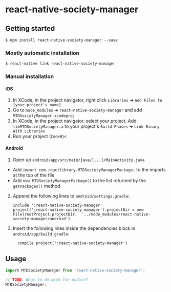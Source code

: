 
# react-native-society-manager

## Getting started

`$ npm install react-native-society-manager --save`

### Mostly automatic installation

`$ react-native link react-native-society-manager`

### Manual installation


#### iOS

1. In XCode, in the project navigator, right click `Libraries` ➜ `Add Files to [your project's name]`
2. Go to `node_modules` ➜ `react-native-society-manager` and add `MTDSocietyManager.xcodeproj`
3. In XCode, in the project navigator, select your project. Add `libMTDSocietyManager.a` to your project's `Build Phases` ➜ `Link Binary With Libraries`
4. Run your project (`Cmd+R`)<

#### Android

1. Open up `android/app/src/main/java/[...]/MainActivity.java`
  - Add `import com.reactlibrary.MTDSocietyManagerPackage;` to the imports at the top of the file
  - Add `new MTDSocietyManagerPackage()` to the list returned by the `getPackages()` method
2. Append the following lines to `android/settings.gradle`:
  	```
  	include ':react-native-society-manager'
  	project(':react-native-society-manager').projectDir = new File(rootProject.projectDir, 	'../node_modules/react-native-society-manager/android')
  	```
3. Insert the following lines inside the dependencies block in `android/app/build.gradle`:
  	```
      compile project(':react-native-society-manager')
  	```


## Usage
```javascript
import MTDSocietyManager from 'react-native-society-manager';

// TODO: What to do with the module?
MTDSocietyManager;
```
  